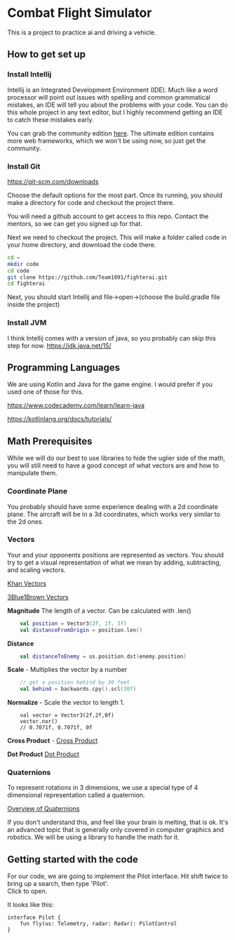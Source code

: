 # Combat Flight Simulator
This is a project to practice ai and driving a vehicle.

## How to get set up

### Install Intellij
Intellij is an Integrated Development Environment (IDE).  Much like a word processor will point out issues with spelling
and common grammatical mistakes, an IDE will tell you about the problems with your code.  You can do this whole project
in any text editor, but I highly recommend getting an IDE to catch these mistakes early.

You can grab the community edition [here](https://www.jetbrains.com/idea/download/#section=windows).
The ultimate edition contains more web frameworks, which we won't be using now, so just get the community.

### Install Git
https://git-scm.com/downloads

Choose the default options for the most part.  Once its running, you should make a directory for code and checkout
 the project there.
 
You will need a github account to get access to this repo.  Contact the mentors, so we can get you signed up for that.

Next we need to checkout the project.  This will make a folder called code in your home directory, and download the code there.
```bash
cd ~
mkdir code
cd code
git clone https://github.com/Team1091/fighterai.git
cd fighterai
```
Next, you should start Intellij and file->open->(choose the build.gradle file inside the project)


### Install JVM
I think Intellij comes with a version of java, so you probably can skip this step for now.
https://jdk.java.net/15/


## Programming Languages
We are using Kotlin and Java for the game engine.  I would prefer if you used one of those for this.

https://www.codecademy.com/learn/learn-java

https://kotlinlang.org/docs/tutorials/


## Math Prerequisites
While we will do our best to use libraries to hide the uglier side of the math, you will
still need to have a good concept of what vectors are and how to manipulate them.

### Coordinate Plane
You probably should have some experience dealing with a 2d coordinate plane.  The aircraft will be in a 3d coordinates, 
which works very similar to the 2d ones.

### Vectors
Your and your opponents positions are represented as vectors.  You should try to get a visual representation of what we mean
by adding, subtracting, and scaling vectors.

[Khan Vectors](https://www.khanacademy.org/science/high-school-physics/one-dimensional-motion-2/x2a2d643227022488:physics-foundations/v/introduction-to-vectors-and-scalars?utm_campaign=embed)

[3Blue1Brown Vectors](https://www.youtube.com/watch?v=fNk_zzaMoSs)


**Magnitude** 
The length of a vector. Can be calculated with .len()
```kotlin
    val position = Vector3(2f, 1f, 3f)
    val distanceFromOrigin = position.len()
```

**Distance** 
```kotlin
    val distanceToEnemy = us.position.dst(enemy.position)
```

**Scale** - Multiplies the vector by a number
```kotlin
    // get a position behind by 30 feet
    val behind = backwards.cpy().scl(30f)
```

**Normalize** - Scale the vector to length 1.
```
    val vector = Vector3(2f,2f,0f)
    vector.nor() 
    // 0.7071f, 0.7071f, 0f
```

**Cross Product** - 
[Cross Product](https://www.mathsisfun.com/algebra/vectors-cross-product.html)

**Dot Product**
[Dot Product](https://www.mathsisfun.com/algebra/vectors-dot-product.html)


### Quaternions
To represent rotations in 3 dimensions, we use a special type of 4 dimensional representation called a quaternion.  

[Overview of Quaternions](https://www.youtube.com/watch?v=d4EgbgTm0Bg)

If you don't understand this, and feel like your brain is melting, that is ok.  It's an advanced topic that is generally 
only covered in computer graphics and robotics.  We will be using a library to handle the math for it.

## Getting started with the code
For our code, we are going to implement the Pilot interface.  Hit shift twice to bring up a search, then type 'Pilot'.  
Click to open.

It looks like this:
```
interface Pilot {
    fun fly(us: Telemetry, radar: Radar): PilotControl
}
```
